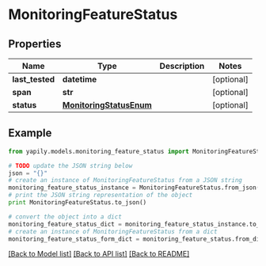 # MonitoringFeatureStatus


## Properties
Name | Type | Description | Notes
------------ | ------------- | ------------- | -------------
**last_tested** | **datetime** |  | [optional] 
**span** | **str** |  | [optional] 
**status** | [**MonitoringStatusEnum**](MonitoringStatusEnum.md) |  | [optional] 

## Example

```python
from yapily.models.monitoring_feature_status import MonitoringFeatureStatus

# TODO update the JSON string below
json = "{}"
# create an instance of MonitoringFeatureStatus from a JSON string
monitoring_feature_status_instance = MonitoringFeatureStatus.from_json(json)
# print the JSON string representation of the object
print MonitoringFeatureStatus.to_json()

# convert the object into a dict
monitoring_feature_status_dict = monitoring_feature_status_instance.to_dict()
# create an instance of MonitoringFeatureStatus from a dict
monitoring_feature_status_form_dict = monitoring_feature_status.from_dict(monitoring_feature_status_dict)
```
[[Back to Model list]](../README.md#documentation-for-models) [[Back to API list]](../README.md#documentation-for-api-endpoints) [[Back to README]](../README.md)


